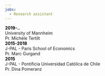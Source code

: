 ```yaml
---
jobs:
  - Research assistant
---
```

<section class="blog-content mw7 center">

  <div class="flex-l items-center  mb3">
  <div class="mh2 w-5-l" style="width: 30%;"><b style="color:black">2019-..</b></div>
  <div class="mh4 w-95-l" style="width: 80%;">   University of Mannheim  <br>
                             Pr. Michèle Tertilt</div>
  </div>

  
  <div class="flex-l items-center  mb3">
  <div class="mh2 w-5-l" style="width: 30%;"><b style="color:black">2015-2018</b></div>
  <div class="mh4 w-95-l" style="width: 80%;">J-PAL - Paris School of Economics <br>
                          Pr. Marc Gurgand </div>
  </div>
  
  <div class="flex-l items-center  mb3">
  <div class="mh2 w-5-l" style="width: 30%;"><b style="color:black">2015</b></div>
  <div class="mh4 w-95-l" style="width: 80%;">J-PAL - Pontificia Universidad Católica de Chile <br>
                          Pr. Dina Pomeranz </div>
  </div>

</section>

                    
